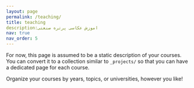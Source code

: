 ```yaml
---
layout: page
permalink: /teaching/
title: teaching
description:اموزش عکاسی پرتره صنعتی 
nav: true
nav_order: 5
---
```


For now, this page is assumed to be a static description of your courses. You can convert it to a collection similar to `_projects/` so that you can have a dedicated page for each course.

Organize your courses by years, topics, or universities, however you like!
